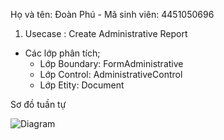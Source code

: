 Họ và tên: Đoàn Phú - Mã sinh viên: 4451050696


1. Usecase : Create Administrative Report
- Các lớp phân tích;
  - Lớp Boundary: FormAdministrative
  - Lớp Control: AdministrativeControl
  - Lớp Etity: Document
 
Sơ đồ tuần tự

![Diagram](https://www.planttext.com/api/plantuml/png/L54xRiCm3Drv2i9BfY2xXoA5WnQTqnw0bfc4Y4Kbb1oWX-e9EdJeWNg5Kaw0De2Wp-DxZwJuy_crpeMiJ744o4THj9GPe4WP6PiknSXQCYvno-U9DJ1kXFP6iG5Ol1uaeo_2BBftmIZA6AuYWDK2_XXn6eiiuOwnM05GACdmSOYYaejHVL76ARD1doOToDwnUKeMPyxtH-N8XPlAUdvxWP2qM1gn-UVXyUuApxHj1vvEYXjjKfXgxXbdXO4AzPIzBRzKREW1QlBbWyjQ3CPK64dntXwDJyaA8cmxTAvNWb0tlrTvYpil6KNhuOgaiolUR4-MBZBmNVngvBjdFN0utW3MjdxOJYnw5muCVOkPBZubMBCEFhfV0000__y30000)
   

